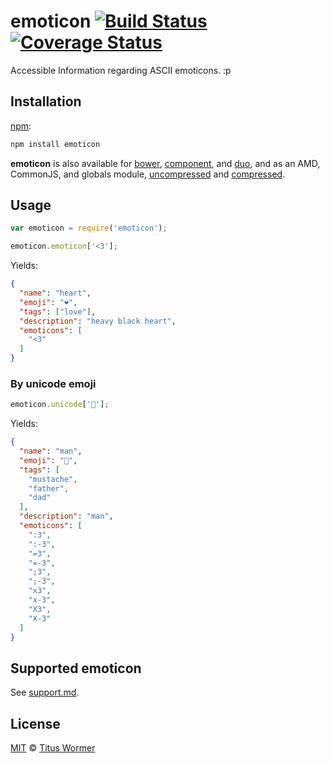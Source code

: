 # emoticon [![Build Status](https://img.shields.io/travis/wooorm/emoticon.svg)](https://travis-ci.org/wooorm/emoticon) [![Coverage Status](https://img.shields.io/codecov/c/github/wooorm/emoticon.svg)](https://codecov.io/github/wooorm/emoticon)

Accessible Information regarding ASCII emoticons. :p

## Installation

[npm](https://docs.npmjs.com/cli/install):

```bash
npm install emoticon
```

**emoticon** is also available for [bower](http://bower.io/#install-packages),
[component](https://github.com/componentjs/component), and
[duo](http://duojs.org/#getting-started), and as an AMD, CommonJS, and globals
module, [uncompressed](emoticon.js) and [compressed](emoticon.min.js).

## Usage

```javascript
var emoticon = require('emoticon');

emoticon.emoticon['<3'];
```

Yields:

```json
{
  "name": "heart",
  "emoji": "❤️",
  "tags": ["love"],
  "description": "heavy black heart",
  "emoticons": [
    "<3"
  ]
}
```

### By unicode emoji

```js
emoticon.unicode['👨'];
```

Yields:

```json
{
  "name": "man",
  "emoji": "👨",
  "tags": [
    "mustache",
    "father",
    "dad"
  ],
  "description": "man",
  "emoticons": [
    ":3",
    ":-3",
    "=3",
    "=-3",
    ";3",
    ";-3",
    "x3",
    "x-3",
    "X3",
    "X-3"
  ]
}
```

## Supported emoticon

See [support.md](support.md).

## License

[MIT](LICENSE) © [Titus Wormer](http://wooorm.com)
